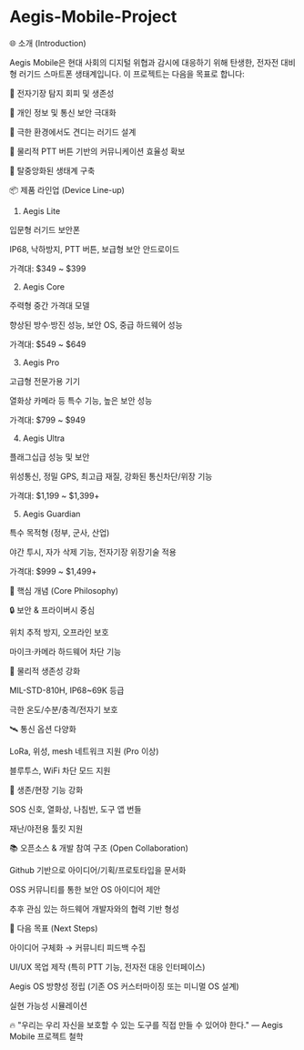 # Aegis-Mobile-Project

🌐 소개 (Introduction)

Aegis Mobile은 현대 사회의 디지털 위협과 감시에 대응하기 위해 탄생한, 전자전 대비형 러기드 스마트폰 생태계입니다. 이 프로젝트는 다음을 목표로 합니다:

📡 전자기장 탐지 회피 및 생존성

🔐 개인 정보 및 통신 보안 극대화

🧱 극한 환경에서도 견디는 러기드 설계

📢 물리적 PTT 버튼 기반의 커뮤니케이션 효율성 확보

🌱 탈중앙화된 생태계 구축

📦 제품 라인업 (Device Line-up)

1. Aegis Lite

입문형 러기드 보안폰

IP68, 낙하방지, PTT 버튼, 보급형 보안 안드로이드

가격대: $349 ~ $399

2. Aegis Core

주력형 중간 가격대 모델

향상된 방수·방진 성능, 보안 OS, 중급 하드웨어 성능

가격대: $549 ~ $649

3. Aegis Pro

고급형 전문가용 기기

열화상 카메라 등 특수 기능, 높은 보안 성능

가격대: $799 ~ $949

4. Aegis Ultra

플래그십급 성능 및 보안

위성통신, 정밀 GPS, 최고급 재질, 강화된 통신차단/위장 기능

가격대: $1,199 ~ $1,399+

5. Aegis Guardian

특수 목적형 (정부, 군사, 산업)

야간 투시, 자가 삭제 기능, 전자기장 위장기술 적용

가격대: $999 ~ $1,499+

🧠 핵심 개념 (Core Philosophy)

🔒 보안 & 프라이버시 중심

위치 추적 방지, 오프라인 보호

마이크·카메라 하드웨어 차단 기능

🧱 물리적 생존성 강화

MIL-STD-810H, IP68~69K 등급

극한 온도/수분/충격/전자기 보호

🛰️ 통신 옵션 다양화

LoRa, 위성, mesh 네트워크 지원 (Pro 이상)

블루투스, WiFi 차단 모드 지원

🧰 생존/현장 기능 강화

SOS 신호, 열화상, 나침반, 도구 앱 번들

재난/야전용 툴킷 지원

📚 오픈소스 & 개발 참여 구조 (Open Collaboration)

Github 기반으로 아이디어/기획/프로토타입을 문서화

OSS 커뮤니티를 통한 보안 OS 아이디어 제안

추후 관심 있는 하드웨어 개발자와의 협력 기반 형성

💭 다음 목표 (Next Steps)

아이디어 구체화 → 커뮤니티 피드백 수집

UI/UX 목업 제작 (특히 PTT 기능, 전자전 대응 인터페이스)

Aegis OS 방향성 정립 (기존 OS 커스터마이징 또는 미니멀 OS 설계)

실현 가능성 시뮬레이션

🔥 "우리는 우리 자신을 보호할 수 있는 도구를 직접 만들 수 있어야 한다."
— Aegis Mobile 프로젝트 철학
